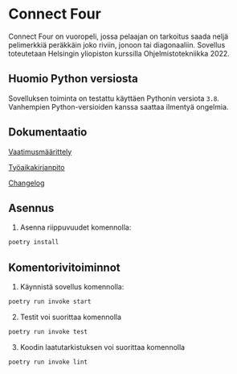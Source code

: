 # Connect Four

Connect Four on vuoropeli, jossa pelaajan on tarkoitus saada neljä pelimerkkiä peräkkäin joko riviin, jonoon tai diagonaaliin.
Sovellus toteutetaan Helsingin yliopiston kurssilla Ohjelmistotekniikka 2022.

## Huomio Python versiosta

Sovelluksen toiminta on testattu käyttäen Pythonin versiota `3.8`. Vanhempien Python-versioiden kanssa saattaa ilmentyä ongelmia.

## Dokumentaatio

[Vaatimusmäärittely](./dokumentaatio/vaatimusmaarittely.md)

[Työaikakirjanpito](./dokumentaatio/tuntikirjanpito.md)

[Changelog](./dokumentaatio/changelog.md)

## Asennus

1. Asenna riippuvuudet komennolla:

```bash
poetry install
```

## Komentorivitoiminnot

1. Käynnistä sovellus komennolla:

```bash
poetry run invoke start
```

2. Testit voi suorittaa komennolla
```bash
poetry run invoke test
```

3. Koodin laatutarkistuksen voi suorittaa komennolla

```bash
poetry run invoke lint
```

